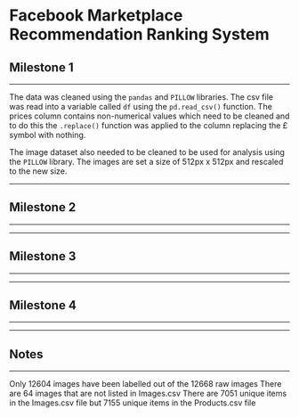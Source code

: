 # Facebook Marketplace Recommendation Ranking System

## **Milestone 1**
---
The data was cleaned using the `pandas` and `PILLOW` libraries. The csv file was read into a variable called `df` using the `pd.read_csv()` function. The prices column contains non-numerical values which need to be cleaned and to do this the `.replace()` function was applied to the column replacing the £ symbol with nothing.

The image dataset also needed to be cleaned to be used for analysis using the `PILLOW` library. The images are set a size of 512px x 512px and rescaled to the new size.

---
## **Milestone 2**
---


---
## **Milestone 3**
---


---
## **Milestone 4**
---


---

## **Notes**
---
Only 12604 images have been labelled out of the 12668 raw images
There are 64 images that are not listed in Images.csv
There are 7051 unique items in the Images.csv file but 7155 unique items in the Products.csv file